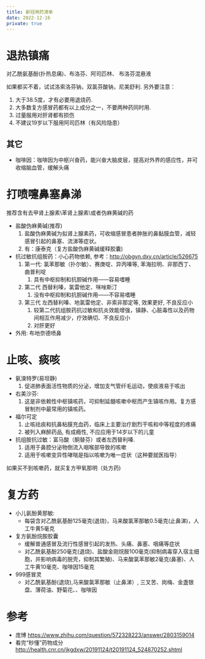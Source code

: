 ```yaml
---
title: 新冠用药清单
date: 2022-12-16
private: true
---
```

# 退热镇痛
对乙酰氨基酚(扑热息痛)、布洛芬、阿司匹林、 布洛芬混悬液

如果都买不着，试试洛索洛芬钠，双氯芬酸钠，尼美舒利. 另外要注意：
1. 大于38.5度，才有必要用退烧药.
2. 大多数复方感冒药都有以上成分之一，不要两种药同时用.
3. 过量服用对肝肾都有损伤
2. 不建议19岁以下服用阿司匹林（有风险隐患）

## 其它
- 咖啡因：咖啡因为中枢兴奋药，能兴奋大脑皮层，提高对外界的感应性，并可收缩脑血管，缓解头痛

# 打喷嚏鼻塞鼻涕
推荐含有去甲肾上腺素\苯肾上腺素\或者伪麻黄碱的药
- 盐酸伪麻黄碱(推荐) 
    1. 盐酸伪麻黄碱为拟肾上腺素药，可收缩感冒患者肿胀的鼻黏膜血管，减轻感冒引起的鼻塞、流涕等症状。
    2. 有：康泰克（复方盐酸伪麻黄碱缓释胶囊)
- 抗过敏抗组胺药：小心药物依赖, 参考：http://obgyn.dxy.cn/article/526675
    1. 第一代: 氯苯那敏（扑尔敏）、赛庚啶、异丙嗪等, 苯海拉明、非那西丁、曲普利啶
        1. 具有中枢抑制和抗胆碱作用——容易嗜睡
    1. 第二代 西替利嗪，氯雷他定、咪唑斯汀
        1. 没有中枢抑制和抗胆碱作用——不容易嗜睡
    1. 第三代 左西替利嗪、地氯雷他定、非索非那定等, 效果更好, 不良反应小
        1. 较第二代抗组胺药抗过敏和抗炎效能增强，镇静、心脏毒性以及药物间相互作用减少，疗效确切、不良反应小
        2. 对肝更好
- 外用: 布地奈德喷鼻

# 止咳、痰咳
- 氨溴特罗(易坦静) 
    1. 促进肺表面活性物质的分泌，增加支气管纤毛运动，使痰液易于咳出
- 右美沙芬:
    1. 这是非依赖性中枢镇咳药，可抑制延髓咳嗽中枢而产生镇咳作用。复方感冒制剂中最常用的镇咳药。
- 福尔可定
    1. 止咳祛痰和抗鼻粘膜充血药，临床上主要治疗剧烈干咳和中等程度的疼痛
    2. 被列入麻醉药品, 有成瘾性, 不应应用于14岁以下的儿童
- 抗组胺抗过敏：富马酸（酮替芬）或者左西替利嗪.
    1. 适用于鼻腔分泌物倒流入咽喉部导致的咳嗽
    2. 适用于咳嗽变异性哮喘是指以咳嗽为唯一症状（这种要就医指导）

如果买不到咳嗽药，就买复方甲氧那明（处方药)

# 复方药
- 小儿氨酚黄那敏:
    - 每袋含对乙酰氨基酚125毫克(退烧)，马来酸氯苯那敏0.5毫克(止鼻涕)，人工牛黄5毫克
- 复方氨酚烷胺胶囊
    - 缓解普通感冒及流行性感冒引起的发热、头痛、鼻塞、咽痛等症状
    - 对乙酰氨基酚250毫克(退烧)、盐酸金刚烷胺100毫克(抑制病毒穿入宿主细胞，并影响病毒的脱壳，抑制其繁殖)、马来酸氯苯那敏2毫克(鼻塞)、人工牛黄10毫克、咖啡因15毫克
- 999感冒灵
    - 对乙酰氨基酚(退烧),马来酸氯苯那敏（止鼻涕）, 三叉苦、岗梅、金盏银盘、薄荷油、野菊花、、咖啡因

# 参考
- 庞博 https://www.zhihu.com/question/572328223/answer/2803159014
- 看完“秒懂”药物成分 http://health.cnr.cn/jkgdxw/20191124/t20191124_524870252.shtml